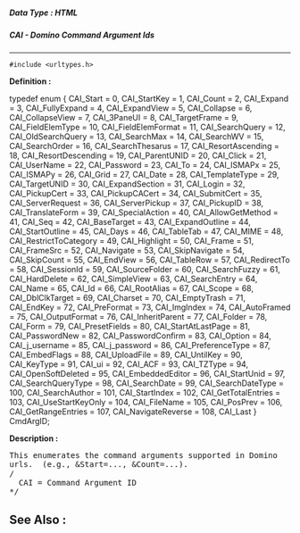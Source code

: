 ##### Data Type : HTML
##### CAI - Domino Command Argument Ids
---
```
#include <urltypes.h>
```

**Definition :**

typedef enum
{
    CAI_Start                   = 0,
    CAI_StartKey                = 1,
    CAI_Count                   = 2,
    CAI_Expand                  = 3,
    CAI_FullyExpand             = 4,
    CAI_ExpandView              = 5,
    CAI_Collapse                = 6,
    CAI_CollapseView            = 7,
    CAI_3PaneUI                 = 8,
    CAI_TargetFrame             = 9,
    CAI_FieldElemType           = 10,
    CAI_FieldElemFormat         = 11,
    CAI_SearchQuery             = 12,
    CAI_OldSearchQuery          = 13,
    CAI_SearchMax               = 14,
    CAI_SearchWV                = 15,
    CAI_SearchOrder             = 16,
    CAI_SearchThesarus          = 17,
    CAI_ResortAscending         = 18,
    CAI_ResortDescending        = 19,
    CAI_ParentUNID              = 20,
    CAI_Click                   = 21,
    CAI_UserName                = 22,
    CAI_Password                = 23,
    CAI_To                      = 24,
    CAI_ISMAPx                  = 25,
    CAI_ISMAPy                  = 26,
    CAI_Grid                    = 27,
    CAI_Date                    = 28,
    CAI_TemplateType            = 29,
    CAI_TargetUNID              = 30,
    CAI_ExpandSection           = 31,
    CAI_Login                   = 32,
    CAI_PickupCert              = 33,
    CAI_PickupCACert            = 34,
    CAI_SubmitCert              = 35,
    CAI_ServerRequest           = 36,
    CAI_ServerPickup            = 37,
    CAI_PickupID                = 38,
    CAI_TranslateForm           = 39,
    CAI_SpecialAction           = 40,
    CAI_AllowGetMethod          = 41,
    CAI_Seq                     = 42,
    CAI_BaseTarget              = 43,
    CAI_ExpandOutline           = 44,
    CAI_StartOutline            = 45,
    CAI_Days                    = 46,
    CAI_TableTab                = 47,
    CAI_MIME                    = 48,
    CAI_RestrictToCategory      = 49,
    CAI_Highlight               = 50,
    CAI_Frame                   = 51,
    CAI_FrameSrc                = 52,
    CAI_Navigate                = 53,
    CAI_SkipNavigate            = 54,
    CAI_SkipCount               = 55,
    CAI_EndView                 = 56,
    CAI_TableRow                = 57,
    CAI_RedirectTo              = 58,
    CAI_SessionId               = 59,
    CAI_SourceFolder            = 60,
    CAI_SearchFuzzy             = 61,
    CAI_HardDelete              = 62,
    CAI_SimpleView              = 63,
    CAI_SearchEntry             = 64,
    CAI_Name                    = 65,
    CAI_Id                      = 66,
    CAI_RootAlias               = 67,
    CAI_Scope                   = 68,
    CAI_DblClkTarget            = 69,
    CAI_Charset                 = 70,
    CAI_EmptyTrash              = 71,
    CAI_EndKey                  = 72,
    CAI_PreFormat               = 73,
    CAI_ImgIndex                = 74,
    CAI_AutoFramed              = 75,
    CAI_OutputFormat            = 76,
    CAI_InheritParent           = 77,
    CAI_Folder                  = 78,
    CAI_Form                    = 79,
    CAI_PresetFields            = 80,
    CAI_StartAtLastPage         = 81,
    CAI_PasswordNew             = 82,
    CAI_PasswordConfirm         = 83,
    CAI_Option                  = 84,
    CAI_j_username              = 85,
    CAI_j_password              = 86,
    CAI_PreferenceType          = 87,
    CAI_EmbedFlags              = 88,
    CAI_UploadFile              = 89,
    CAI_UntilKey                = 90,
    CAI_KeyType                 = 91,
    CAI_ui                      = 92,
    CAI_ACF                     = 93,
    CAI_TZType                  = 94,
    CAI_OpenSoftDeleted         = 95,
    CAI_EmbeddedEditor          = 96,
    CAI_StartUnid               = 97,
    CAI_SearchQueryType         = 98,
    CAI_SearchDate              = 99,
    CAI_SearchDateType          = 100,
    CAI_SearchAuthor            = 101,
    CAI_StartIndex              = 102,
    CAI_GetTotalEntries         = 103,
    CAI_UseStartKeyOnly         = 104,
    CAI_FileName                = 105,
    CAI_PosPrev                 = 106,
    CAI_GetRangeEntries         = 107,
    CAI_NavigateReverse         = 108,
    CAI_Last
} CmdArgID;


**Description :**

<tt>This enumerates the command arguments supported in Domino urls. &nbsp;(e.g., &amp;Start=..., &amp;Count=...).</tt><br>
<tt>/*</tt><br>
<tt>* &nbsp; CAI = Command Argument ID</tt><br>
<tt>*/</tt>


**See Also :**
---
